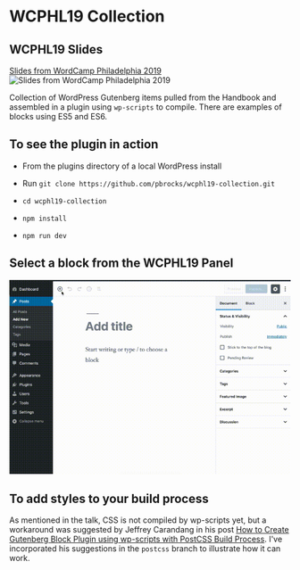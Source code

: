 # WCPHL19 Collection

## WCPHL19 Slides

[Slides from WordCamp Philadelphia 2019](https://pbrocks.com/wordcamp-phl-2019/)
![Slides from WordCamp Philadelphia 2019](https://github.com/pbrocks/wcphl19-collection/blob/master/lib/images/WCPHL2019–slides.png)

Collection of WordPress Gutenberg items pulled from the Handbook and assembled in a plugin using `wp-scripts` to compile. There are examples of blocks using ES5 and ES6.


## To see the plugin in action

 * From the plugins directory of a local WordPress install

 * Run `git clone https://github.com/pbrocks/wcphl19-collection.git` 

 * `cd wcphl19-collection`

 * `npm install`

 * `npm run dev`



## Select a block from the WCPHL19 Panel

![Panel](https://github.com/pbrocks/wcphl19-collection/blob/master/lib/images/panel-in-block-selector.gif)

## To add styles to your build process

As mentioned in the talk, CSS is not compiled by wp-scripts yet, but a workaround was suggested by Jeffrey Carandang in his post [How to Create Gutenberg Block Plugin using wp-scripts with PostCSS Build Process](https://jeffreycarandang.com/create-gutenberg-block-plugin-wp-scripts-postcss-build/). I've incorporated his suggestions in the `postcss` branch to illustrate how it can work.
